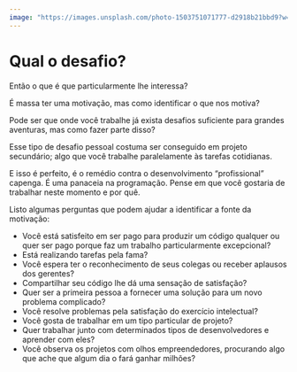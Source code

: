 ```yaml
---
image: "https://images.unsplash.com/photo-1503751071777-d2918b21bbd9?w=500&auto=format&fit=crop&q=60&ixlib=rb-4.0.3&ixid=M3wxMjA3fDB8MHxjb2xsZWN0aW9uLXBhZ2V8OHwyTWptbWlzV0JQTXx8ZW58MHx8fHx8"
---
```


# Qual o desafio?

Então o que é que particularmente lhe interessa?

É massa ter uma motivação, mas como identificar o que nos motiva?

Pode ser que onde você trabalhe já exista desafios suficiente para grandes aventuras, mas como fazer parte disso?

Esse tipo de desafio pessoal costuma ser conseguido em projeto secundário; algo que você trabalhe paralelamente às tarefas cotidianas.

E isso é perfeito, é o remédio contra o desenvolvimento “profissional” capenga. É uma panaceia na programação. Pense em que você gostaria de trabalhar neste momento e por quê.

Listo algumas perguntas que podem ajudar a identificar a fonte da motivação:

- Você está satisfeito em ser pago para produzir um código qualquer ou quer ser pago porque faz um trabalho particularmente excepcional?
- Está realizando tarefas pela fama?
- Você espera ter o reconhecimento de seus colegas ou receber aplausos dos gerentes?
- Compartilhar seu código lhe dá uma sensação de satisfação?
- Quer ser a primeira pessoa a fornecer uma solução para um novo problema complicado?
- Você resolve problemas pela satisfação do exercício intelectual?
- Você gosta de trabalhar em um tipo particular de projeto?
- Quer trabalhar junto com determinados tipos de desenvolvedores e aprender com eles?
- Você observa os projetos com olhos empreendedores, procurando algo que ache que algum dia o fará ganhar milhões?

